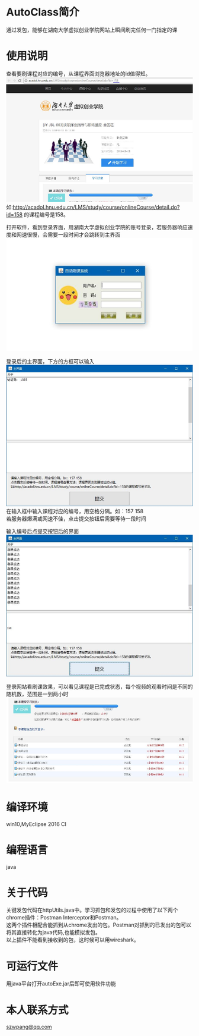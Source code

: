 # AutoClass简介
通过发包，能够在湖南大学虚拟创业学院网站上瞬间刷完任何一门指定的课

# 使用说明
查看要刷课程对应的编号，从课程界面浏览器地址的id值得知。<br>
![Image text](https://github.com/StratANewProject/AutoClass/blob/master/%E8%AF%BE%E7%A8%8B%E7%BC%96%E5%8F%B7%E6%9F%A5%E7%9C%8B%E6%96%B9%E6%B3%95.JPG)
<br>如:http://acadol.hnu.edu.cn/LMS/study/course/onlineCourse/detail.do?id=158 的课程编号是158。<br>

打开软件，看到登录界面，用湖南大学虚拟创业学院的账号登录，若服务器响应速度和网速很慢，会需要一段时间才会跳转到主界面<br>
![Image text](https://github.com/StratANewProject/AutoClass/blob/master/%E7%99%BB%E5%BD%95%E7%95%8C%E9%9D%A2.JPG)

登录后的主界面，下方的方框可以输入<br>
![Image text](https://github.com/StratANewProject/AutoClass/blob/master/%E5%88%9D%E5%A7%8B%E4%B8%BB%E7%95%8C%E9%9D%A2.JPG)
<br>在输入框中输入课程对应的编号，用空格分隔。如：157 158<br>
若服务器爆满或网速不佳，点击提交按钮后需要等待一段时间<br>

输入编号后点提交按钮后的界面<br>
![Image text](https://github.com/StratANewProject/AutoClass/blob/master/%E4%B8%BB%E7%95%8C%E9%9D%A2%E8%BF%90%E8%A1%8C%E7%BB%93%E6%9E%9C.jpg)

登录网站看刷课效果，可以看见课程是已完成状态，每个视频的观看时间是不同的随机数，范围是一到两小时<br>
![Image text](https://github.com/StratANewProject/AutoClass/blob/master/%E6%95%88%E6%9E%9C.JPG)

# 编译环境
win10,MyEclipse 2016 CI

# 编程语言
java

# 关于代码
关键发包代码在httpUtils.java中。学习抓包和发包的过程中使用了以下两个chrome插件：Postman Interceptor和Postman。<br>
这两个插件相配合能抓到从chrome发出的包。Postman对抓到的已发出的包可以将其直接转化为java代码,也能模拟发包。<br>
以上插件不能看到接收到的包，这时候可以用wireshark。

# 可运行文件
用java平台打开autoExe.jar后即可使用软件功能

# 本人联系方式
szwpang@qq.com
